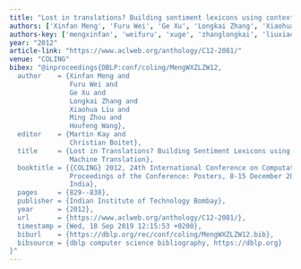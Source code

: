 ```yaml
---
title: "Lost in translations? Building sentiment lexicons using context based machine translation"
authors: ['Xinfan Meng', 'Furu Wei', 'Ge Xu', 'Longkai Zhang', 'Xiaohua Liu', 'Ming Zhou 0001', 'Houfeng Wang']
authors-key: ['mengxinfan', 'weifuru', 'xuge', 'zhanglongkai', 'liuxiaohua', 'zhouming', 'wanghoufeng']
year: "2012"
article-link: "https://www.aclweb.org/anthology/C12-2081/"
venue: "COLING"
bibex: "@inproceedings{DBLP:conf/coling/MengWXZLZW12,
  author    = {Xinfan Meng and
               Furu Wei and
               Ge Xu and
               Longkai Zhang and
               Xiaohua Liu and
               Ming Zhou and
               Houfeng Wang},
  editor    = {Martin Kay and
               Christian Boitet},
  title     = {Lost in Translations? Building Sentiment Lexicons using Context Based
               Machine Translation},
  booktitle = {{COLING} 2012, 24th International Conference on Computational Linguistics,
               Proceedings of the Conference: Posters, 8-15 December 2012, Mumbai,
               India},
  pages     = {829--838},
  publisher = {Indian Institute of Technology Bombay},
  year      = {2012},
  url       = {https://www.aclweb.org/anthology/C12-2081/},
  timestamp = {Wed, 18 Sep 2019 12:15:53 +0200},
  biburl    = {https://dblp.org/rec/conf/coling/MengWXZLZW12.bib},
  bibsource = {dblp computer science bibliography, https://dblp.org}
}"
---
```

